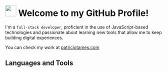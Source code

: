 # <img width="35px" src="https://github.com/user-attachments/assets/3b4c3bc4-3260-4031-a684-895db71bebcf"> Welcome to my GitHub Profile!

I'm a `full-stack developer`, proficient in the use of JavaScript-based technologies and passionate about learning new tools that allow me to keep building digital experiences.

You can check my work at <a href="[patriciotames.com](https://patriciotames.com/)" target=”_blank” attribute>patriciotames.com</a>

## Languages and Tools
